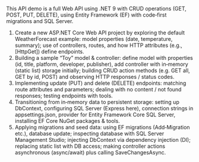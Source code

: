 This API demo is a full Web API using .NET 9 with CRUD operations (GET, POST, PUT, DELETE), using Entity Framework (EF) with code‑first migrations and SQL Server.
1. Create a new ASP.NET Core Web API project by exploring the default WeatherForecast example: model properties (date, temperature, summary); use of controllers, routes, and how HTTP attributes (e.g., [HttpGet]) define endpoints.
2. Building a sample “Toy” model & controller: define model with properties (id, title, platform, developer, publisher), add controller with in‑memory (static list) storage initially; building CRUD action methods (e.g. GET all, GET by id, POST) and observing HTTP responses / status codes.
3. Implementing update (PUT) and delete (DELETE) endpoints: matching route attributes and parameters; dealing with no content / not found responses; testing endpoints with tools.
4. Transitioning from in‐memory data to persistent storage: setting up DbContext, configuring SQL Server (Express here), connection strings in appsettings.json, provider for Entity Framework Core SQL Server, installing EF Core NuGet packages & tools.
5. Applying migrations and seed data: using EF migrations (Add‑Migration etc.), database update; inspecting database with SQL Server Management Studio; injecting DbContext via dependency injection (DI); replacing static list with DB access; making controller actions asynchronous (async/await) plus calling SaveChangesAsync.
